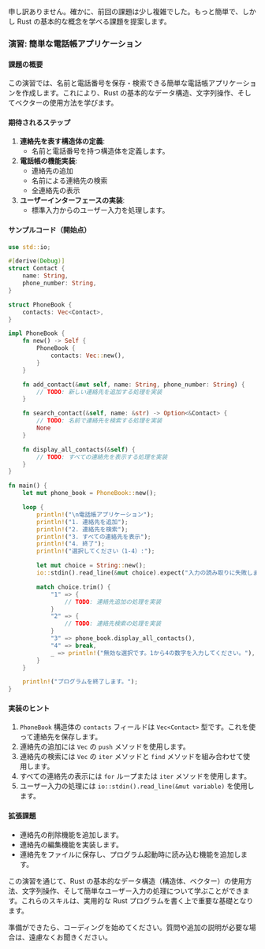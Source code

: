 申し訳ありません。確かに、前回の課題は少し複雑でした。もっと簡単で、しかし Rust の基本的な概念を学べる課題を提案します。

### 演習: 簡単な電話帳アプリケーション

#### 課題の概要
この演習では、名前と電話番号を保存・検索できる簡単な電話帳アプリケーションを作成します。これにより、Rust の基本的なデータ構造、文字列操作、そしてベクターの使用方法を学びます。

#### 期待されるステップ
1. **連絡先を表す構造体の定義**:
   - 名前と電話番号を持つ構造体を定義します。
2. **電話帳の機能実装**:
   - 連絡先の追加
   - 名前による連絡先の検索
   - 全連絡先の表示
3. **ユーザーインターフェースの実装**:
   - 標準入力からのユーザー入力を処理します。

#### サンプルコード（開始点）



```rust
use std::io;

#[derive(Debug)]
struct Contact {
    name: String,
    phone_number: String,
}

struct PhoneBook {
    contacts: Vec<Contact>,
}

impl PhoneBook {
    fn new() -> Self {
        PhoneBook {
            contacts: Vec::new(),
        }
    }

    fn add_contact(&mut self, name: String, phone_number: String) {
        // TODO: 新しい連絡先を追加する処理を実装
    }

    fn search_contact(&self, name: &str) -> Option<&Contact> {
        // TODO: 名前で連絡先を検索する処理を実装
        None
    }

    fn display_all_contacts(&self) {
        // TODO: すべての連絡先を表示する処理を実装
    }
}

fn main() {
    let mut phone_book = PhoneBook::new();

    loop {
        println!("\n電話帳アプリケーション");
        println!("1. 連絡先を追加");
        println!("2. 連絡先を検索");
        println!("3. すべての連絡先を表示");
        println!("4. 終了");
        println!("選択してください（1-4）:");

        let mut choice = String::new();
        io::stdin().read_line(&mut choice).expect("入力の読み取りに失敗しました");

        match choice.trim() {
            "1" => {
                // TODO: 連絡先追加の処理を実装
            }
            "2" => {
                // TODO: 連絡先検索の処理を実装
            }
            "3" => phone_book.display_all_contacts(),
            "4" => break,
            _ => println!("無効な選択です。1から4の数字を入力してください。"),
        }
    }

    println!("プログラムを終了します。");
}

```

#### 実装のヒント
1. `PhoneBook` 構造体の `contacts` フィールドは `Vec<Contact>` 型です。これを使って連絡先を保存します。
2. 連絡先の追加には `Vec` の `push` メソッドを使用します。
3. 連絡先の検索には `Vec` の `iter` メソッドと `find` メソッドを組み合わせて使用します。
4. すべての連絡先の表示には `for` ループまたは `iter` メソッドを使用します。
5. ユーザー入力の処理には `io::stdin().read_line(&mut variable)` を使用します。

#### 拡張課題
- 連絡先の削除機能を追加します。
- 連絡先の編集機能を実装します。
- 連絡先をファイルに保存し、プログラム起動時に読み込む機能を追加します。

この演習を通じて、Rust の基本的なデータ構造（構造体、ベクター）の使用方法、文字列操作、そして簡単なユーザー入力の処理について学ぶことができます。これらのスキルは、実用的な Rust プログラムを書く上で重要な基礎となります。

準備ができたら、コーディングを始めてください。質問や追加の説明が必要な場合は、遠慮なくお聞きください。